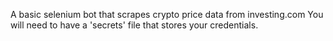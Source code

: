 A basic selenium bot that scrapes crypto price data from investing.com 
You will need to have a 'secrets' file that stores your credentials. 
